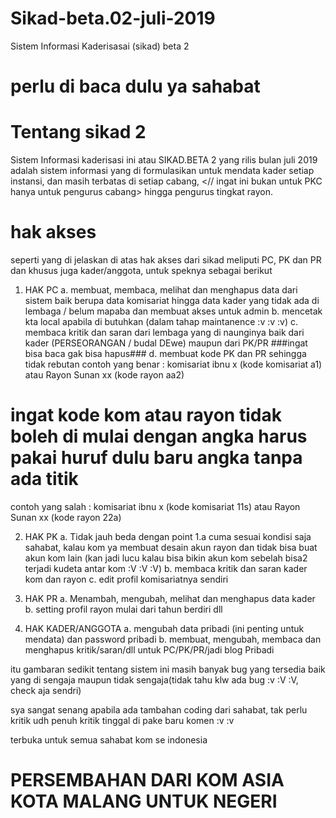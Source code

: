 # Sikad-beta.02-juli-2019
 Sistem Informasi Kaderisasai (sikad) beta 2
# perlu di baca dulu ya sahabat
# Tentang sikad 2
Sistem Informasi kaderisasi ini  atau SIKAD.BETA 2  yang rilis bulan juli 2019 adalah sistem informasi yang di formulasikan untuk mendata kader setiap instansi, dan masih terbatas di setiap cabang, <// ingat ini bukan untuk PKC hanya untuk pengurus cabang> hingga pengurus tingkat rayon. 
# hak akses
seperti yang di jelaskan di atas hak akses dari sikad meliputi PC, PK dan PR dan khusus juga kader/anggota, untuk speknya sebagai berikut
1. HAK PC
a. membuat, membaca, melihat dan menghapus data dari sistem baik berupa data komisariat hingga data kader yang tidak ada di lembaga / belum mapaba dan membuat akses untuk admin
b. mencetak kta local apabila di butuhkan (dalam tahap maintanence :v :v :v)
c. membaca kritik dan saran dari lembaga yang di naunginya baik dari kader (PERSEORANGAN / budal DEwe) maupun dari PK/PR ###ingat bisa baca gak bisa hapus###
d. membuat kode PK dan PR sehingga tidak rebutan 
contoh yang benar : komisariat ibnu x (kode komisariat a1) atau Rayon Sunan xx (kode rayon aa2) 

# ingat kode kom atau rayon tidak boleh di mulai dengan angka harus pakai huruf dulu baru angka tanpa ada titik

contoh yang salah : komisariat ibnu x (kode komisariat 11s) atau Rayon Sunan xx (kode rayon 22a)

2. HAK PK
a. Tidak jauh beda dengan point 1.a cuma sesuai kondisi saja sahabat, kalau kom ya membuat desain akun rayon dan tidak bisa buat akun kom lain (kan jadi lucu kalau bisa bikin akun kom sebelah bisa2 terjadi kudeta antar kom :V :V :V) 
b. membaca kritik dan saran kader kom dan rayon
c. edit profil komisariatnya sendiri

3. HAK PR
a. Menambah, mengubah, melihat dan menghapus data kader
b. setting profil rayon mulai dari tahun berdiri dll

4. HAK KADER/ANGGOTA
a. mengubah data pribadi (ini penting untuk mendata) dan password pribadi
b. membuat, mengubah, membaca dan menghapus kritik/saran/dll untuk PC/PK/PR/jadi blog Pribadi

itu gambaran sedikit tentang sistem ini 
masih banyak bug yang tersedia baik yang di sengaja maupun tidak sengaja(tidak tahu klw ada bug :v :V :V, check aja sendri)

sya sangat senang apabila ada tambahan coding dari sahabat, tak perlu kritik udh penuh kritik tinggal di pake baru komen :v :v

terbuka untuk semua sahabat kom se indonesia

# PERSEMBAHAN DARI KOM ASIA KOTA MALANG UNTUK NEGERI 
